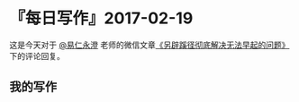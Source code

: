 # 『每日写作』2017-02-19

这是今天对于  [@易仁永澄](http://weibo.com/u/1640237087)  老师的微信文章[《另辟蹊径彻底解决无法早起的问题》](http://chuansong.me/n/1585878152018)下的评论回复。

## 我的写作